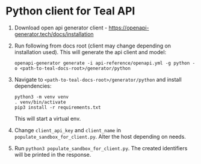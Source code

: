 # Python client for Teal API

1. Download open api generator client - https://openapi-generator.tech/docs/installation
2. Run following from docs root (client may change depending on installation used). This will generate the api client and model:

    `openapi-generator generate -i api-reference/openapi.yml -g python -o <path-to-teal-docs-root>/generator/python `


3. Navigate to `<path-to-teal-docs-root>/generator/python` and install dependencies:
    ```
    python3 -m venv venv
    . venv/bin/activate
    pip3 install -r requirements.txt 
    ```

    This will start a virtual env.

4. Change `client_api_key` and `client_name` in `populate_sandbox_for_client.py`. Alter the host depending on needs.

5. Run `python3 populate_sandbox_for_client.py`. The created identifiers will be printed in the response.